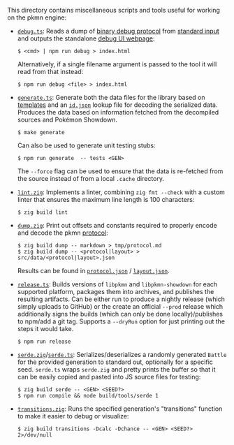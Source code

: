 This directory contains miscellaneous scripts and tools useful for working on the pkmn engine:

- [`debug.ts`](debug.ts): Reads a dump of [binary debug protocol](../../docs/PROTOCOL.md#debugging)
  from [standard input](https://en.wikipedia.org/wiki/Standard_streams) and outputs the standalone
  [debug UI webpage](https://pkmn.cc/debug.html):

      $ <cmd> | npm run debug > index.html

  Alternatively, if a single filename argument is passed to the tool it will read from that instead:

      $ npm run debug <file> > index.html

- [`generate.ts`](generate.ts): Generate both the data files for the library based on
  [templates](../lib/common/data) and an [`id.json`](../pkg/data/ids.json) lookup file for decoding
  the serialized data. Produces the data based on information fetched from the decompiled sources
  and Pokémon Showdown.

      $ make generate

  Can also be used to generate unit testing stubs:

      $ npm run generate  -- tests <GEN>

  The `--force` flag can be used to ensure that the data is re-fetched from the source instead of
  from a local `.cache` directory.

- [`lint.zig`](lint.zig): Implements a linter, combining `zig fmt --check` with a custom linter
  that ensures the maximum line length is 100 characters:

      $ zig build lint

- [`dump.zig`](dump.zig): Print out offsets and constants required to properly encode and
  decode the pkmn [protocol](../../docs/PROTOCOL.md):

      $ zig build dump -- markdown > tmp/protocol.md
      $ zig build dump -- <protocol|layout> > src/data/<protocol|layout>.json

  Results can be found in [`protocol.json`](../data/protocol.json) /
  [`layout.json`](../data/layout.json).

- [`release.ts`](release.ts): Builds versions of `libpkmn` and `libpkmn-showdown` for each supported
  platform, packages them into archives, and publishes the resulting artifacts. Can be either run to
  produce a nightly release (which simply uploads to GitHub) or the create an official `--prod`
  release which additionally signs the builds (which can only be done locally)/publishes to npm/add
  a git tag. Supports a `--dryRun` option for just printing out the steps it would take.

      $ npm run release

- [`serde.zig`](serde.zig)/[`serde.ts`](serde.ts): Serializes/deserializes a randomly generated
  `Battle` for the provided generation to standard out, optionally for a specific seed. `serde.ts` wraps
  `serde.zig` and pretty prints the buffer so that it can be easily copied and pasted into JS
  source files for testing:

      $ zig build serde -- <GEN> <SEED?>
      $ npm run compile && node build/tools/serde 1

- [`transitions.zig`](transitions.zig): Runs the specified generation's "transitions" function to
  make it easier to debug or visualize:

      $ zig build transitions -Dcalc -Dchance -- <GEN> <SEED?> 2>/dev/null
